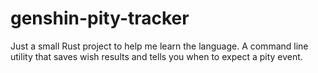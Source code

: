 # genshin-pity-tracker

Just a small Rust project to help me learn the language. A command line utility that saves wish results and tells you when to expect a pity event.
